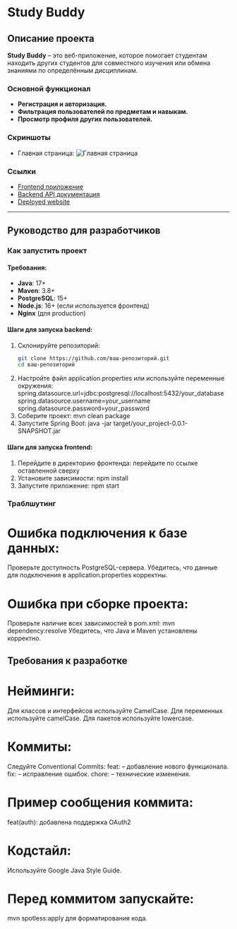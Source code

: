 # Study Buddy

## Описание проекта
**Study Buddy** – это веб-приложение, которое помогает студентам находить других студентов для совместного изучения или обмена знаниями по определённым дисциплинам.

### Основной функционал
- **Регистрация и авторизация.**
- **Фильтрация пользователей по предметам и навыкам.**
- **Просмотр профиля других пользователей.**

### Скриншоты
- Главная страница:
  ![Главная страница](https://github.com/sup1p/studybuddy/blob/main/%7B2FEFEDF1-80D2-4FAC-A607-1E0D431FC6AA%7D.png)

### Ссылки
- [Frontend приложение](https://github.com/Rakamoosaka/ProjectStudyBuddy)
- [Backend API документация](https://github.com/sup1p/studybuddy/blob/main/API)
- [Deployed website](https://project-studybuddy.vercel.app)

---

## Руководство для разработчиков

### Как запустить проект

#### Требования:
- **Java**: 17+
- **Maven**: 3.8+
- **PostgreSQL**: 15+
- **Node.js**: 16+ (если используется фронтенд)
- **Nginx** (для production)

#### Шаги для запуска backend:
1. Склонируйте репозиторий:
   ```bash
   git clone https://github.com/ваш-репозиторий.git
   cd ваш-репозиторий
2. Настройте файл application.properties или используйте переменные окружения:
   spring.datasource.url=jdbc:postgresql://localhost:5432/your_database
   spring.datasource.username=your_username
   spring.datasource.password=your_password
3. Соберите проект:
   mvn clean package
4. Запустите Spring Boot:
   java -jar target/your_project-0.0.1-SNAPSHOT.jar
#### Шаги для запуска frontend:
1. Перейдите в директорию фронтенда:
    перейдите по ссылке оставленной сверху
2. Установите зависимости:
    npm install
3. Запустите приложение:
    npm start


### Траблшутинг
# Ошибка подключения к базе данных:

   Проверьте доступность PostgreSQL-сервера.
   Убедитесь, что данные для подключения в application.properties корректны.
# Ошибка при сборке проекта:

   Проверьте наличие всех зависимостей в pom.xml:
   mvn dependency:resolve
   Убедитесь, что Java и Maven установлены корректно.


## Требования к разработке
# Нейминги:
Для классов и интерфейсов используйте CamelCase.
Для переменных используйте camelCase.
Для пакетов используйте lowercase.
# Коммиты:
Следуйте Conventional Commits:
feat: – добавление нового функционала.
fix: – исправление ошибок.
chore: – технические изменения.
# Пример сообщения коммита:

feat(auth): добавлена поддержка OAuth2
# Кодстайл:
Используйте Google Java Style Guide.
# Перед коммитом запускайте:

mvn spotless:apply
для форматирования кода.
